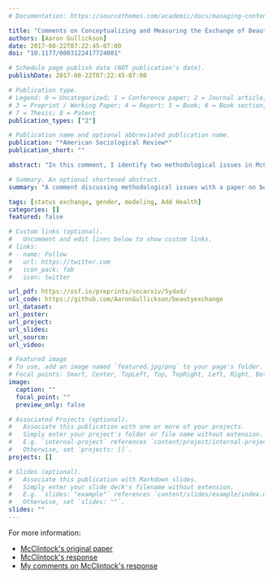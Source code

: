 ```yaml
---
# Documentation: https://sourcethemes.com/academic/docs/managing-content/

title: "Comments on Conceptualizing and Measuring the Exchange of Beauty and Status"
authors: [Aaron Gullickson]
date: 2017-08-22T07:22:45-07:00
doi: "10.1177/0003122417724001"

# Schedule page publish date (NOT publication's date).
publishDate: 2017-08-22T07:22:45-07:00

# Publication type.
# Legend: 0 = Uncategorized; 1 = Conference paper; 2 = Journal article;
# 3 = Preprint / Working Paper; 4 = Report; 5 = Book; 6 = Book section;
# 7 = Thesis; 8 = Patent
publication_types: ["2"]

# Publication name and optional abbreviated publication name.
publication: "*American Sociological Review*"
publication_short: ""

abstract: "In this comment, I identify two methodological issues in McClintock’s (2014) article on beauty exchange. First, McClintock’s difference models, which find no evidence of exchange, are poor measures of exchange that fail to account for important confounders and rely on an overly narrow conceptualization of exchange. Second, McClintock codes her log-linear models to find a difference in the effect of men’s and women’s beauty in exchange rather than the total effect of women’s beauty, which is both statistically significant and substantively large."

# Summary. An optional shortened abstract.
summary: "A comment discussing methodological issues with a paper on beauty-status exchange"

tags: [status exchange, gender, modeling, Add Health]
categories: []
featured: false

# Custom links (optional).
#   Uncomment and edit lines below to show custom links.
# links:
# - name: Follow
#   url: https://twitter.com
#   icon_pack: fab
#   icon: twitter

url_pdf: https://osf.io/preprints/socarxiv/5ydxd/
url_code: https://github.com/AaronGullickson/beautyexchange
url_dataset:
url_poster:
url_project:
url_slides:
url_source:
url_video:

# Featured image
# To use, add an image named `featured.jpg/png` to your page's folder. 
# Focal points: Smart, Center, TopLeft, Top, TopRight, Left, Right, BottomLeft, Bottom, BottomRight.
image:
  caption: ""
  focal_point: ""
  preview_only: false

# Associated Projects (optional).
#   Associate this publication with one or more of your projects.
#   Simply enter your project's folder or file name without extension.
#   E.g. `internal-project` references `content/project/internal-project/index.md`.
#   Otherwise, set `projects: []`.
projects: []

# Slides (optional).
#   Associate this publication with Markdown slides.
#   Simply enter your slide deck's filename without extension.
#   E.g. `slides: "example"` references `content/slides/example/index.md`.
#   Otherwise, set `slides: ""`.
slides: ""
---
```


For more information:

* [McClintock's original paper](https://journals.sagepub.com/doi/full/10.1177/0003122414536391)
* [McClintock's response](https://journals.sagepub.com/doi/10.1177/0003122417725175)
* [My comments on McClintock's response](/post/mcclintock_response/) 
